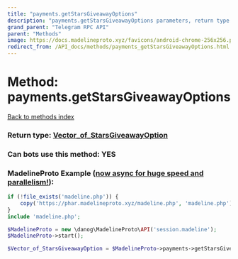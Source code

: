```yaml
---
title: "payments.getStarsGiveawayOptions"
description: "payments.getStarsGiveawayOptions parameters, return type and example"
grand_parent: "Telegram RPC API"
parent: "Methods"
image: https://docs.madelineproto.xyz/favicons/android-chrome-256x256.png
redirect_from: /API_docs/methods/payments_getStarsGiveawayOptions.html
---
```

# Method: payments.getStarsGiveawayOptions
[Back to methods index](index.html)





### Return type: [Vector\_of\_StarsGiveawayOption](/API_docs/types/StarsGiveawayOption.html)

### Can bots use this method: **YES**


### MadelineProto Example ([now async for huge speed and parallelism!](https://docs.madelineproto.xyz/docs/ASYNC.html)):


```php
if (!file_exists('madeline.php')) {
    copy('https://phar.madelineproto.xyz/madeline.php', 'madeline.php');
}
include 'madeline.php';

$MadelineProto = new \danog\MadelineProto\API('session.madeline');
$MadelineProto->start();

$Vector_of_StarsGiveawayOption = $MadelineProto->payments->getStarsGiveawayOptions();
```


